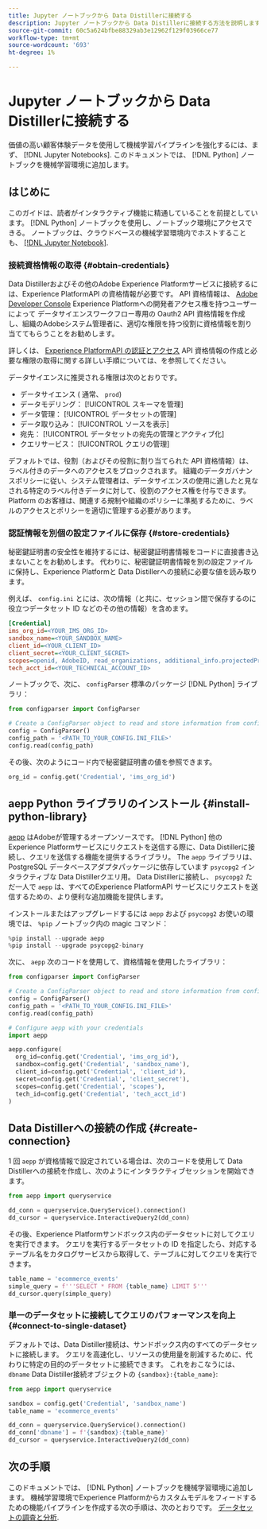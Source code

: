 ```yaml
---
title: Jupyter ノートブックから Data Distillerに接続する
description: Jupyter ノートブックから Data Distillerに接続する方法を説明します。
source-git-commit: 60c5a624bfbe88329ab3e12962f129f03966ce77
workflow-type: tm+mt
source-wordcount: '693'
ht-degree: 1%

---
```


# Jupyter ノートブックから Data Distillerに接続する

価値の高い顧客体験データを使用して機械学習パイプラインを強化するには、まず、 [!DNL Jupyter Notebooks]. このドキュメントでは、 [!DNL Python] ノートブックを機械学習環境に追加します。

## はじめに

このガイドは、読者がインタラクティブ機能に精通していることを前提としています。 [!DNL Python] ノートブックを使用し、ノートブック環境にアクセスできる。 ノートブックは、クラウドベースの機械学習環境内でホストすることも、 [[!DNL Jupyter Notebook]](https://jupyter.org/).

### 接続資格情報の取得 {#obtain-credentials}

Data Distillerおよびその他のAdobe Experience Platformサービスに接続するには、Experience PlatformAPI の資格情報が必要です。 API 資格情報は、  [Adobe Developer Console](https://developer.adobe.com/console/home) Experience Platformへの開発者アクセス権を持つユーザーによって データサイエンスワークフロー専用の Oauth2 API 資格情報を作成し、組織のAdobeシステム管理者に、適切な権限を持つ役割に資格情報を割り当ててもらうことをお勧めします。

詳しくは、 [Experience PlatformAPI の認証とアクセス](../../../landing/api-authentication.md) API 資格情報の作成と必要な権限の取得に関する詳しい手順については、を参照してください。

データサイエンスに推奨される権限は次のとおりです。

- データサイエンス ( 通常、 `prod`)
- データモデリング： [!UICONTROL スキーマを管理]
- データ管理： [!UICONTROL データセットの管理]
- データ取り込み： [!UICONTROL ソースを表示]
- 宛先： [!UICONTROL データセットの宛先の管理とアクティブ化]
- クエリサービス： [!UICONTROL クエリの管理]

デフォルトでは、役割（およびその役割に割り当てられた API 資格情報）は、ラベル付きのデータへのアクセスをブロックされます。 組織のデータガバナンスポリシーに従い、システム管理者は、データサイエンスの使用に適したと見なされる特定のラベル付きデータに対して、役割のアクセス権を付与できます。 Platform のお客様は、関連する規制や組織のポリシーに準拠するために、ラベルのアクセスとポリシーを適切に管理する必要があります。

### 認証情報を別個の設定ファイルに保存 {#store-credentials}

秘密鍵証明書の安全性を維持するには、秘密鍵証明書情報をコードに直接書き込まないことをお勧めします。 代わりに、秘密鍵証明書情報を別の設定ファイルに保持し、Experience Platformと Data Distillerへの接続に必要な値を読み取ります。

例えば、 `config.ini` とには、次の情報（と共に、セッション間で保存するのに役立つデータセット ID などのその他の情報）を含めます。

```ini
[Credential]
ims_org_id=<YOUR_IMS_ORG_ID>
sandbox_name=<YOUR_SANDBOX_NAME>
client_id=<YOUR_CLIENT_ID>
client_secret=<YOUR_CLIENT_SECRET>
scopes=openid, AdobeID, read_organizations, additional_info.projectedProductContext, session
tech_acct_id=<YOUR_TECHNICAL_ACCOUNT_ID>
```

ノートブックで、次に、 `configParser` 標準のパッケージ [!DNL Python] ライブラリ：

```python
from configparser import ConfigParser

# Create a ConfigParser object to read and store information from config.ini
config = ConfigParser()
config_path = '<PATH_TO_YOUR_CONFIG.INI_FILE>'
config.read(config_path)
```

その後、次のようにコード内で秘密鍵証明書の値を参照できます。

```python
org_id = config.get('Credential', 'ims_org_id')
```

## aepp Python ライブラリのインストール {#install-python-library}

[aepp](https://github.com/adobe/aepp/tree/main) はAdobeが管理するオープンソースです。 [!DNL Python] 他のExperience Platformサービスにリクエストを送信する際に、Data Distillerに接続し、クエリを送信する機能を提供するライブラリ。 The `aepp` ライブラリは、PostgreSQL データベースアダプタパッケージに依存しています  `psycopg2` インタラクティブな Data Distillerクエリ用。 Data Distillerに接続し、 `psycopg2` ただ一人で `aepp` は、すべてのExperience PlatformAPI サービスにリクエストを送信するための、より便利な追加機能を提供します。

インストールまたはアップグレードするには `aepp` および `psycopg2` お使いの環境では、 `%pip` ノートブック内の magic コマンド：

```python
%pip install --upgrade aepp
%pip install --upgrade psycopg2-binary
```

次に、 `aepp` 次のコードを使用して、資格情報を使用したライブラリ：

```python
from configparser import ConfigParser

# Create a ConfigParser object to read and store information from config.ini
config = ConfigParser()
config_path = '<PATH_TO_YOUR_CONFIG.INI_FILE>'
config.read(config_path)

# Configure aepp with your credentials
import aepp

aepp.configure(
  org_id=config.get('Credential', 'ims_org_id'),
  sandbox=config.get('Credential', 'sandbox_name'),
  client_id=config.get('Credential', 'client_id'), 
  secret=config.get('Credential', 'client_secret'),
  scopes=config.get('Credential', 'scopes'),
  tech_id=config.get('Credential', 'tech_acct_id')
)
```

## Data Distillerへの接続の作成 {#create-connection}

1 回 `aepp` が資格情報で設定されている場合は、次のコードを使用して Data Distillerへの接続を作成し、次のようにインタラクティブセッションを開始できます。

```python
from aepp import queryservice

dd_conn = queryservice.QueryService().connection()
dd_cursor = queryservice.InteractiveQuery2(dd_conn)
```

その後、Experience Platformサンドボックス内のデータセットに対してクエリを実行できます。 クエリを実行するデータセットの ID を指定したら、対応するテーブル名をカタログサービスから取得して、テーブルに対してクエリを実行できます。

```python
table_name = 'ecommerce_events'
simple_query = f'''SELECT * FROM {table_name} LIMIT 5'''
dd_cursor.query(simple_query)
```

### 単一のデータセットに接続してクエリのパフォーマンスを向上 {#connect-to-single-dataset}

デフォルトでは、Data Distiller接続は、サンドボックス内のすべてのデータセットに接続します。 クエリを高速化し、リソースの使用量を削減するために、代わりに特定の目的のデータセットに接続できます。 これをおこなうには、 `dbname` Data Distiller接続オブジェクトの `{sandbox}:{table_name}`:

```python
from aepp import queryservice

sandbox = config.get('Credential', 'sandbox_name')
table_name = 'ecommerce_events'

dd_conn = queryservice.QueryService().connection()
dd_conn['dbname'] = f'{sandbox}:{table_name}'
dd_cursor = queryservice.InteractiveQuery2(dd_conn)
```

## 次の手順

このドキュメントでは、 [!DNL Python] ノートブックを機械学習環境に追加します。 機械学習環境でExperience Platformからカスタムモデルをフィードするための機能パイプラインを作成する次の手順は、次のとおりです。 [データセットの調査と分析](./exploratory-analysis.md).

